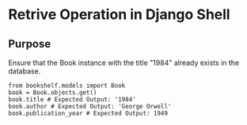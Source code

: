# Retrive Operation in Django Shell
## Purpose
Ensure that the Book instance with the title "1984" already exists in the database.
```
from bookshelf.models import Book
book = Book.objects.get()
book.title # Expected Output: '1984'
book.author # Expected Output: 'George Orwell'
book.publication_year # Expected Output: 1949
```